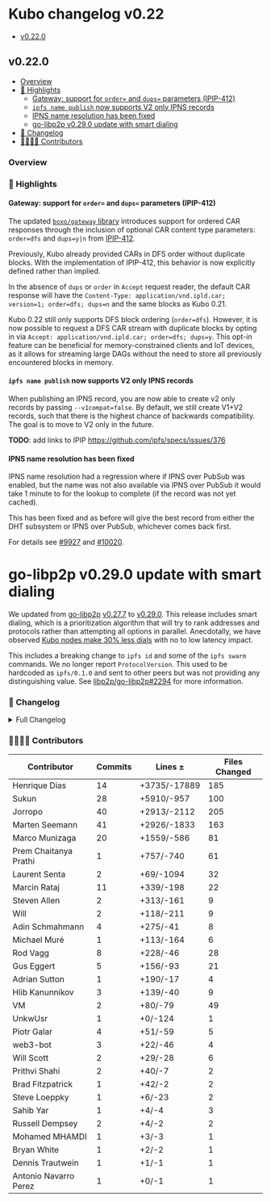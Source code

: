 # Kubo changelog v0.22

- [v0.22.0](#v0220)

## v0.22.0

- [Overview](#overview)
- [🔦 Highlights](#-highlights)
  - [Gateway: support for `order=` and `dups=` parameters (IPIP-412)](#gateway-support-for-order-and-dups-parameters-ipip-412)
  - [`ipfs name publish` now supports V2 only IPNS records](#ipfs-name-publish-now-supports-v2-only-ipns-records)
  - [IPNS name resolution has been fixed](#ipns-name-resolution-has-been-fixed)
  - [go-libp2p v0.29.0 update with smart dialing](#go-libp2p-v0.29.0-update-with-smart-dialing)
- [📝 Changelog](#-changelog)
- [👨‍👩‍👧‍👦 Contributors](#-contributors)

### Overview

### 🔦 Highlights

#### Gateway: support for `order=` and `dups=` parameters (IPIP-412)

The updated [`boxo/gateway` library](https://github.com/ipfs/boxo/tree/main/gateway)
introduces support for ordered CAR responses through the inclusion of optional
CAR content type parameters: `order=dfs` and `dups=y|n` from
[IPIP-412](https://github.com/ipfs/specs/pull/412).

Previously, Kubo already provided CARs in DFS order without duplicate blocks.
With the implementation of IPIP-412, this behavior is now explicitly defined
rather than implied.

In the absence of `dups` or `order` in `Accept` request reader, the default CAR
response will have the `Content-Type: application/vnd.ipld.car; version=1; order=dfs; dups=n`
and the same blocks as Kubo 0.21.

Kubo 0.22 still only supports DFS block ordering (`order=dfs`). However, it is
now possible to request a DFS CAR stream with duplicate blocks by opting in via
`Accept: application/vnd.ipld.car; order=dfs; dups=y`. This opt-in feature can be
beneficial for memory-constrained clients and IoT devices, as it allows for
streaming large DAGs without the need to store all previously encountered
blocks in memory.

#### `ipfs name publish` now supports V2 only IPNS records

When publishing an IPNS record, you are now able to create v2 only records
by passing `--v1compat=false`. By default, we still create V1+V2 records, such
that there is the highest chance of backwards compatibility. The goal is to move
to V2 only in the future.

**TODO**: add links to IPIP https://github.com/ipfs/specs/issues/376

#### IPNS name resolution has been fixed

IPNS name resolution had a regression where if IPNS over PubSub was enabled, but the name was not also available via IPNS over PubSub it would take 1 minute to for the lookup to complete (if the record was not yet cached).

This has been fixed and as before will give the best record from either the DHT subsystem or IPNS over PubSub, whichever comes back first.

For details see [#9927](https://github.com/ipfs/kubo/issues/9927) and [#10020](https://github.com/ipfs/kubo/pull/10020).

# go-libp2p v0.29.0 update with smart dialing

We updated from [go-libp2p](https://github.com/libp2p/go-libp2p) [v0.27.7](https://github.com/libp2p/go-libp2p/releases/tag/v0.27.7) to [v0.29.0](https://github.com/libp2p/go-libp2p/releases/tag/v0.29.0).  This release includes smart dialing, which is a prioritization algorithm that will try to rank addresses and protocols rather than attempting all options in parallel.  Anecdotally, we have observed [Kubo nodes make 30% less dials](https://github.com/libp2p/go-libp2p/issues/2326#issuecomment-1644332863) with no to low latency impact.

This includes a breaking change to `ipfs id` and some of the `ipfs swarm` commands.  We no longer report `ProtocolVersion`.  This used to be hardcoded as `ipfs/0.1.0` and sent to other peers but was not providing any distinguishing value.  See [libp2p/go-libp2p#2294](https://github.com/libp2p/go-libp2p/issues/2294) for more information.

### 📝 Changelog

<details><summary>Full Changelog</summary>

- github.com/ipfs/kubo:
  - chore: change version to v0.22.0
  - chore(misc/README.md): trim duplicated content
  - Merge branch 'release-v0.21' back into master
  - docs(readme): unofficial packages badge
  - chore: remove sharness tests ported to conformance testing (#9999) ([ipfs/kubo#9999](https://github.com/ipfs/kubo/pull/9999))
  - ci: switch from testing against js-ipfs to helia (#10042) ([ipfs/kubo#10042](https://github.com/ipfs/kubo/pull/10042))
  - chore: merge release back into master
  - chore: change orbitdb to haydenyoung EARLY_TESTERS
  - Fix usage numbers
  - chore: update early testers list (#9218) ([ipfs/kubo#9218](https://github.com/ipfs/kubo/pull/9218))
  - docs: changelog v0.21 fixes (#10037) ([ipfs/kubo#10037](https://github.com/ipfs/kubo/pull/10037))
  - refactor(ci): simplify Dockerfile and add docker image testing (#10021) ([ipfs/kubo#10021](https://github.com/ipfs/kubo/pull/10021))
  - chore: update version
  - fix(relay): apply user provider options
  - libp2p: stop reporting ProtocolVersion
  - chore: update go-libp2p to v0.29.0
  - chore: update go-libp2p to v0.28.1
  - fix: mark all routers DoNotWaitForSearchValue (#10020) ([ipfs/kubo#10020](https://github.com/ipfs/kubo/pull/10020))
  - feat(gateway): support for ipip-412 parameters
  - docs(commands): explain that swarm connect can reuse existing connections or known addresses (#10015) ([ipfs/kubo#10015](https://github.com/ipfs/kubo/pull/10015))
  - docs: add Brave to RELEASE_ISSUE_TEMPLATE.md (#10012) ([ipfs/kubo#10012](https://github.com/ipfs/kubo/pull/10012))
  - feat: webui@4.0.2
  -  ([ipfs/kubo#10008](https://github.com/ipfs/kubo/pull/10008))
  - docs: skip check before prepare branch in RELEASE_ISSUE_TEMPLATE.md
  - docs: update RELEASE_ISSUE_TEMPLATE.md with a warning about npm publish
  - docs: update refs to kuboreleaser in RELEASE_ISSUE_TEMPLATE.md
  - docs: Gateway.HTTPHeaders
  - refactor: replace boxo/ipld/car by ipld/go-car
  - chore: bump to boxo master
  - fix: correctly handle migration of configs
  - fix(gateway): include CORS on subdomain redirects (#9994) ([ipfs/kubo#9994](https://github.com/ipfs/kubo/pull/9994))
  - fix: docker repository initialization race condition
  - feat(ipns): records with V2-only signatures (#9932) ([ipfs/kubo#9932](https://github.com/ipfs/kubo/pull/9932))
  - cmds/dag/import: pin roots by default (#9966) ([ipfs/kubo#9966](https://github.com/ipfs/kubo/pull/9966))
  - docs: fix 0.21 changelog
  - feat!: dag import - don't pin roots by default (#9926) ([ipfs/kubo#9926](https://github.com/ipfs/kubo/pull/9926))
  - fix(cmd): useful errors in dag import (#9945) ([ipfs/kubo#9945](https://github.com/ipfs/kubo/pull/9945))
  - feat: webui@4.0.1 (#9940) ([ipfs/kubo#9940](https://github.com/ipfs/kubo/pull/9940))
  - chore(docs): typo http→https
  - fix: more stable prometheus test (#9944) ([ipfs/kubo#9944](https://github.com/ipfs/kubo/pull/9944))
  -  ([ipfs/kubo#9937](https://github.com/ipfs/kubo/pull/9937))
- github.com/ipfs/boxo (v0.10.3 -> v0.11.0):
  - Release v0.11.0 ([ipfs/boxo#417](https://github.com/ipfs/boxo/pull/417))
- github.com/ipfs/go-bitswap (null -> v0.11.0):
  - chore: release v0.11.0
  - chore: release v0.10.2
  - fix: create a copy of the protocol slice in network.processSettings
  - chore: release v0.10.1
  - fix: incorrect type in the WithTracer polyfill option
  - chore: fix incorrect log message when a bad option is passed
  - chore: release v0.10.0
  - chore: update go-libp2p v0.22.0
  - chore: release v0.9.0
  - feat: split client and server ([ipfs/go-bitswap#570](https://github.com/ipfs/go-bitswap/pull/570))
  - chore: remove goprocess from blockstoremanager
  - Don't add blocks to the datastore ([ipfs/go-bitswap#571](https://github.com/ipfs/go-bitswap/pull/571))
  - Remove dependency on travis package from go-libp2p-testing ([ipfs/go-bitswap#569](https://github.com/ipfs/go-bitswap/pull/569))
  - feat: add basic tracing (#562) ([ipfs/go-bitswap#562](https://github.com/ipfs/go-bitswap/pull/562))
  - chore: release v0.7.0 (#566) ([ipfs/go-bitswap#566](https://github.com/ipfs/go-bitswap/pull/566))
  - feat: coalesce and queue connection event handling (#565) ([ipfs/go-bitswap#565](https://github.com/ipfs/go-bitswap/pull/565))
- github.com/ipfs/go-merkledag (v0.10.0 -> v0.11.0):
  - chore: update v0.11.0 (#106) ([ipfs/go-merkledag#106](https://github.com/ipfs/go-merkledag/pull/106))
  - update merkeldag to use the explicit decoder registry (#104) ([ipfs/go-merkledag#104](https://github.com/ipfs/go-merkledag/pull/104))
  - Update status in README.md and added CODEOWNERS (#101) ([ipfs/go-merkledag#101](https://github.com/ipfs/go-merkledag/pull/101))
- github.com/ipld/go-car/v2 (v2.9.1-0.20230325062757-fff0e4397a3d -> v2.10.2-0.20230622090957-499d0c909d33):
  - feat: add inverse and version to filter cmd ([ipld/go-car#457](https://github.com/ipld/go-car/pull/457))
  - v0.6.1 bump
  - chore: update usage of merkledag by go-car (#437) ([ipld/go-car#437](https://github.com/ipld/go-car/pull/437))
  - feat(cmd/car): add '--no-wrap' option to 'create' command ([ipld/go-car#432](https://github.com/ipld/go-car/pull/432))
  - fix: remove github.com/ipfs/go-ipfs-blockstore dependency
  - feat: expose index for StorageCar
  - perf: reduce NewCarReader allocations
  - fix(deps): update deps for cmd (use master go-car and go-car/v2 for now)
  - fix: new error strings from go-cid
  - fix: tests should match stderr for verbose output
  - fix: reading from stdin should broadcast EOF to block loaders
  - refactor insertion index to be publicly accessible ([ipld/go-car#408](https://github.com/ipld/go-car/pull/408))
- github.com/libp2p/go-libp2p (v0.27.9 -> v0.29.2):
  - release v0.29.2
  - release v0.29.1
  - swarm: don't open new streams over transient connections (#2450) ([libp2p/go-libp2p#2450](https://github.com/libp2p/go-libp2p/pull/2450))
  - core/crypto: restrict RSA keys to <= 8192 bits (#2454) ([libp2p/go-libp2p#2454](https://github.com/libp2p/go-libp2p/pull/2454))
  - Release version v0.29.0 (#2431) ([libp2p/go-libp2p#2431](https://github.com/libp2p/go-libp2p/pull/2431))
  - webtransport: reject listening on a multiaddr with a certhash (#2426) ([libp2p/go-libp2p#2426](https://github.com/libp2p/go-libp2p/pull/2426))
  - swarm: deprecate libp2p.DialRanker option (#2430) ([libp2p/go-libp2p#2430](https://github.com/libp2p/go-libp2p/pull/2430))
  - quic: Update to quic-go v0.36.2 (#2424) ([libp2p/go-libp2p#2424](https://github.com/libp2p/go-libp2p/pull/2424))
  - autonat: fix typo in WithSchedule option comment (#2425) ([libp2p/go-libp2p#2425](https://github.com/libp2p/go-libp2p/pull/2425))
  - identify: filter nat64 well-known prefix ipv6 addresses (#2392) ([libp2p/go-libp2p#2392](https://github.com/libp2p/go-libp2p/pull/2392))
  - update go-multiaddr to v0.10.1, use Unique function from there (#2407) ([libp2p/go-libp2p#2407](https://github.com/libp2p/go-libp2p/pull/2407))
  - swarm: enable smart dialing by default (#2420) ([libp2p/go-libp2p#2420](https://github.com/libp2p/go-libp2p/pull/2420))
  - transport integration tests: make TestMoreStreamsThanOurLimits less flaky (#2410) ([libp2p/go-libp2p#2410](https://github.com/libp2p/go-libp2p/pull/2410))
  - holepunch: skip racy TestDirectDialWorks (#2419) ([libp2p/go-libp2p#2419](https://github.com/libp2p/go-libp2p/pull/2419))
  - swarm: change relay dial delay to 500ms (#2421) ([libp2p/go-libp2p#2421](https://github.com/libp2p/go-libp2p/pull/2421))
  - identify: disable racy TestLargeIdentifyMessage with race detector (#2401) ([libp2p/go-libp2p#2401](https://github.com/libp2p/go-libp2p/pull/2401))
  - swarm: make black hole detection configurable (#2403) ([libp2p/go-libp2p#2403](https://github.com/libp2p/go-libp2p/pull/2403))
  - net/mock: support ConnectionGater in MockNet (#2297) ([libp2p/go-libp2p#2297](https://github.com/libp2p/go-libp2p/pull/2297))
  - docs: Add a Github workflow for checking dead links (#2406) ([libp2p/go-libp2p#2406](https://github.com/libp2p/go-libp2p/pull/2406))
  - rcmgr: enable metrics by default (#2389) (#2409) ([libp2p/go-libp2p#2409](https://github.com/libp2p/go-libp2p/pull/2409))
  - chore: remove outdated info in README and link to libp2p-implementers slack (#2405) ([libp2p/go-libp2p#2405](https://github.com/libp2p/go-libp2p/pull/2405))
  - metrics: deduplicate code in examples (#2404) ([libp2p/go-libp2p#2404](https://github.com/libp2p/go-libp2p/pull/2404))
  - transport tests: remove mplex tests (#2402) ([libp2p/go-libp2p#2402](https://github.com/libp2p/go-libp2p/pull/2402))
  - swarm: implement Happy Eyeballs ranking (#2365) ([libp2p/go-libp2p#2365](https://github.com/libp2p/go-libp2p/pull/2365))
  - docs: fix some comments (#2391) ([libp2p/go-libp2p#2391](https://github.com/libp2p/go-libp2p/pull/2391))
  - metrics: provide separate docker-compose files for OSX and Linux (#2397) ([libp2p/go-libp2p#2397](https://github.com/libp2p/go-libp2p/pull/2397))
  - identify: use zero-alloc slice sorting function (#2396) ([libp2p/go-libp2p#2396](https://github.com/libp2p/go-libp2p/pull/2396))
  - rcmgr: move StatsTraceReporter to rcmgr package (#2388) ([libp2p/go-libp2p#2388](https://github.com/libp2p/go-libp2p/pull/2388))
  - swarm: implement blackhole detection (#2320) ([libp2p/go-libp2p#2320](https://github.com/libp2p/go-libp2p/pull/2320))
  - basichost / blankhost: wrap errors (#2331) ([libp2p/go-libp2p#2331](https://github.com/libp2p/go-libp2p/pull/2331))
  - network: don't allocate in DedupAddrs (#2395) ([libp2p/go-libp2p#2395](https://github.com/libp2p/go-libp2p/pull/2395))
  - rcmgr: test snapshot defaults and that we keep consistent defaults (#2315) ([libp2p/go-libp2p#2315](https://github.com/libp2p/go-libp2p/pull/2315))
  - rcmgr: register prometheus metrics with the libp2p registerer (#2370) ([libp2p/go-libp2p#2370](https://github.com/libp2p/go-libp2p/pull/2370))
  - metrics: make it possible to spin up Grafana using docker-compose (#2383) ([libp2p/go-libp2p#2383](https://github.com/libp2p/go-libp2p/pull/2383))
  - identify: set stream deadlines for Identify and Identify Push streams (#2382) ([libp2p/go-libp2p#2382](https://github.com/libp2p/go-libp2p/pull/2382))
  - fix: in the swarm move Connectedness emit after releasing conns (#2373) ([libp2p/go-libp2p#2373](https://github.com/libp2p/go-libp2p/pull/2373))
  - metrics: add example for metrics and dashboard (#2232) ([libp2p/go-libp2p#2232](https://github.com/libp2p/go-libp2p/pull/2232))
  - dashboards: finish metrics effort (#2362) ([libp2p/go-libp2p#2362](https://github.com/libp2p/go-libp2p/pull/2362))
  - transport tests: many streams and lots of data (#2296) ([libp2p/go-libp2p#2296](https://github.com/libp2p/go-libp2p/pull/2296))
  - webtransport: close the challenge stream after the Noise handshake (#2305) ([libp2p/go-libp2p#2305](https://github.com/libp2p/go-libp2p/pull/2305))
  - test: document why InstantTimer is required (#2351) ([libp2p/go-libp2p#2351](https://github.com/libp2p/go-libp2p/pull/2351))
  - rcmgr: fix link to dashboards in README (#2363) ([libp2p/go-libp2p#2363](https://github.com/libp2p/go-libp2p/pull/2363))
  - docs: fix some comments errors (#2356) ([libp2p/go-libp2p#2356](https://github.com/libp2p/go-libp2p/pull/2356))
  - release v0.28.0 (#2344) ([libp2p/go-libp2p#2344](https://github.com/libp2p/go-libp2p/pull/2344))
  - nat: add HasDiscoveredNAT method for checking NAT environments (#2358) ([libp2p/go-libp2p#2358](https://github.com/libp2p/go-libp2p/pull/2358))
  - swarm: fix stale DialBackoff comment (#2353) ([libp2p/go-libp2p#2353](https://github.com/libp2p/go-libp2p/pull/2353))
  - swarm: use RLock for DialBackoff reads (#2354) ([libp2p/go-libp2p#2354](https://github.com/libp2p/go-libp2p/pull/2354))
  - Clear stream scope if we error (#2345) ([libp2p/go-libp2p#2345](https://github.com/libp2p/go-libp2p/pull/2345))
  - changelog: improve description of smart dialing (#2342) ([libp2p/go-libp2p#2342](https://github.com/libp2p/go-libp2p/pull/2342))
  - swarm: make smart-dialing opt in (#2340) ([libp2p/go-libp2p#2340](https://github.com/libp2p/go-libp2p/pull/2340))
  - swarm: cleanup address filtering logic (#2333) ([libp2p/go-libp2p#2333](https://github.com/libp2p/go-libp2p/pull/2333))
  - chore: add 0.28.0 changelog (#2335) ([libp2p/go-libp2p#2335](https://github.com/libp2p/go-libp2p/pull/2335))
  - swarm: improve documentation for the DefaultDialRanker (#2336) ([libp2p/go-libp2p#2336](https://github.com/libp2p/go-libp2p/pull/2336))
  - holepunch: add metrics (#2246) ([libp2p/go-libp2p#2246](https://github.com/libp2p/go-libp2p/pull/2246))
  - swarm: implement smart dialing logic (#2260) ([libp2p/go-libp2p#2260](https://github.com/libp2p/go-libp2p/pull/2260))
  - revert "feat:add contexts to all peerstore methods (#2312)" (#2328) ([libp2p/go-libp2p#2328](https://github.com/libp2p/go-libp2p/pull/2328))
  - identify: don't save signed peer records (#2325) ([libp2p/go-libp2p#2325](https://github.com/libp2p/go-libp2p/pull/2325))
  - feat:add contexts to all peerstore methods (#2312) ([libp2p/go-libp2p#2312](https://github.com/libp2p/go-libp2p/pull/2312))
  - swarm: Dedup addresses to dial (#2322) ([libp2p/go-libp2p#2322](https://github.com/libp2p/go-libp2p/pull/2322))
  - identify: filter received addresses based on the node's remote address (#2300) ([libp2p/go-libp2p#2300](https://github.com/libp2p/go-libp2p/pull/2300))
  - update go-nat to v0.2.0, use context on AddMapping and RemoveMapping (#2319) ([libp2p/go-libp2p#2319](https://github.com/libp2p/go-libp2p/pull/2319))
  - transport integration tests: add tests for resource manager (#2285) ([libp2p/go-libp2p#2285](https://github.com/libp2p/go-libp2p/pull/2285))
  - identify: reject signed peer records on peer ID mismatch
  - identify: don't send default protocol version (#2303) ([libp2p/go-libp2p#2303](https://github.com/libp2p/go-libp2p/pull/2303))
  - metrics: add instance filter to all dashboards (#2301) ([libp2p/go-libp2p#2301](https://github.com/libp2p/go-libp2p/pull/2301))
  - identify: avoid spuriously triggering pushes (#2299) ([libp2p/go-libp2p#2299](https://github.com/libp2p/go-libp2p/pull/2299))
  - net/mock: mimic Swarm's event and notification behavior in MockNet (#2287) ([libp2p/go-libp2p#2287](https://github.com/libp2p/go-libp2p/pull/2287))
  - examples: fix flaky multipro TestMain (#2289) ([libp2p/go-libp2p#2289](https://github.com/libp2p/go-libp2p/pull/2289))
  - swarm: change maps with multiaddress keys to use strings (#2284) ([libp2p/go-libp2p#2284](https://github.com/libp2p/go-libp2p/pull/2284))
  - tests: add comprehensive end-to-end tests for connection gating (#2200) ([libp2p/go-libp2p#2200](https://github.com/libp2p/go-libp2p/pull/2200))
  - swarm: log unexpected listener errors (#2277) ([libp2p/go-libp2p#2277](https://github.com/libp2p/go-libp2p/pull/2277))
  - websocket: switch back to the gorilla library (#2280) ([libp2p/go-libp2p#2280](https://github.com/libp2p/go-libp2p/pull/2280))
  - quic: prioritise listen connections for reuse (#2262) ([libp2p/go-libp2p#2262](https://github.com/libp2p/go-libp2p/pull/2262))
  - quic virtual listener: don't panic when quic-go's accept call errors (#2276) ([libp2p/go-libp2p#2276](https://github.com/libp2p/go-libp2p/pull/2276))
  - tests: add docks for debugging flaky tests (#2216) ([libp2p/go-libp2p#2216](https://github.com/libp2p/go-libp2p/pull/2216))
  - webtransport: only add cert hashes if we already started listening (#2271) ([libp2p/go-libp2p#2271](https://github.com/libp2p/go-libp2p/pull/2271))
  - Revert "webtransport: initialize the certmanager when creating the transport (#2268)" (#2273) ([libp2p/go-libp2p#2273](https://github.com/libp2p/go-libp2p/pull/2273))
  - webtransport: initialize the certmanager when creating the transport (#2268) ([libp2p/go-libp2p#2268](https://github.com/libp2p/go-libp2p/pull/2268))
  - move NAT mapping logic out of the host, add tests for NAT handling ([libp2p/go-libp2p#2248](https://github.com/libp2p/go-libp2p/pull/2248))
  - githooks: add a githook to check that the test-plans go.mod is tidied (#2256) ([libp2p/go-libp2p#2256](https://github.com/libp2p/go-libp2p/pull/2256))
  - quic: fix race condition when generating random holepunch packet (#2263) ([libp2p/go-libp2p#2263](https://github.com/libp2p/go-libp2p/pull/2263))
  - swarm: remove unused variable in addrDial (#2257) ([libp2p/go-libp2p#2257](https://github.com/libp2p/go-libp2p/pull/2257))
- github.com/libp2p/go-libp2p-routing-helpers (v0.7.0 -> v0.7.1):
  - chore: release v0.7.1
  - fix: for comparallel never return nil channel for FindProvidersAsync
  - chore: rename DoNotWaitForStreamingResponses to DoNotWaitForSearchValue
  - feat: add DoNotWaitForStreamingResponses to ParallelRouter
  - chore: cleanup error handling in compparallel
  - fix: correctly handle errors in compparallel
  - fix: make the ProvideMany docs clearer
  - perf: remove goroutine that just waits before closing with a synchrous waitgroup
- github.com/libp2p/go-nat (v0.1.0 -> v0.2.0):
  - release v0.2.0 (#30) ([libp2p/go-nat#30](https://github.com/libp2p/go-nat/pull/30))
  - update deps, use contexts on UPnP functions (#29) ([libp2p/go-nat#29](https://github.com/libp2p/go-nat/pull/29))
  - sync: update CI config files (#28) ([libp2p/go-nat#28](https://github.com/libp2p/go-nat/pull/28))
  - sync: update CI config files (#24) ([libp2p/go-nat#24](https://github.com/libp2p/go-nat/pull/24))
- github.com/libp2p/go-yamux/v4 (v4.0.0 -> v4.0.1):
  - Release v4.0.1 ([libp2p/go-yamux#106](https://github.com/libp2p/go-yamux/pull/106))
  - fix: sendWindowUpdate respects deadlines (#105) ([libp2p/go-yamux#105](https://github.com/libp2p/go-yamux/pull/105))
- github.com/multiformats/go-multiaddr (v0.9.0 -> v0.10.1):
  - release v0.10.1 (#206) ([multiformats/go-multiaddr#206](https://github.com/multiformats/go-multiaddr/pull/206))
  - fix nat64 well-known prefix check (#205) ([multiformats/go-multiaddr#205](https://github.com/multiformats/go-multiaddr/pull/205))
  - release v0.10.0 (#204) ([multiformats/go-multiaddr#204](https://github.com/multiformats/go-multiaddr/pull/204))
  - add a Unique function (#203) ([multiformats/go-multiaddr#203](https://github.com/multiformats/go-multiaddr/pull/203))
  - manet: add function to test if address is NAT64 IPv4 converted IPv6 address (#202) ([multiformats/go-multiaddr#202](https://github.com/multiformats/go-multiaddr/pull/202))
  - sync: update CI config files (#190) ([multiformats/go-multiaddr#190](https://github.com/multiformats/go-multiaddr/pull/190))

</details>

### 👨‍👩‍👧‍👦 Contributors

| Contributor | Commits | Lines ± | Files Changed |
|-------------|---------|---------|---------------|
| Henrique Dias | 14 | +3735/-17889 | 185 |
| Sukun | 28 | +5910/-957 | 100 |
| Jorropo | 40 | +2913/-2112 | 205 |
| Marten Seemann | 41 | +2926/-1833 | 163 |
| Marco Munizaga | 20 | +1559/-586 | 81 |
| Prem Chaitanya Prathi | 1 | +757/-740 | 61 |
| Laurent Senta | 2 | +69/-1094 | 32 |
| Marcin Rataj | 11 | +339/-198 | 22 |
| Steven Allen | 2 | +313/-161 | 9 |
| Will | 2 | +118/-211 | 9 |
| Adin Schmahmann | 4 | +275/-41 | 8 |
| Michael Muré | 1 | +113/-164 | 6 |
| Rod Vagg | 8 | +228/-46 | 28 |
| Gus Eggert | 5 | +156/-93 | 21 |
| Adrian Sutton | 1 | +190/-17 | 4 |
| Hlib Kanunnikov | 3 | +139/-40 | 9 |
| VM | 2 | +80/-79 | 49 |
| UnkwUsr | 1 | +0/-124 | 1 |
| Piotr Galar | 4 | +51/-59 | 5 |
| web3-bot | 3 | +22/-46 | 4 |
| Will Scott | 2 | +29/-28 | 6 |
| Prithvi Shahi | 2 | +40/-7 | 2 |
| Brad Fitzpatrick | 1 | +42/-2 | 2 |
| Steve Loeppky | 1 | +6/-23 | 2 |
| Sahib Yar | 1 | +4/-4 | 3 |
| Russell Dempsey | 2 | +4/-2 | 2 |
| Mohamed MHAMDI | 1 | +3/-3 | 1 |
| Bryan White | 1 | +2/-2 | 1 |
| Dennis Trautwein | 1 | +1/-1 | 1 |
| Antonio Navarro Perez | 1 | +0/-1 | 1 |

